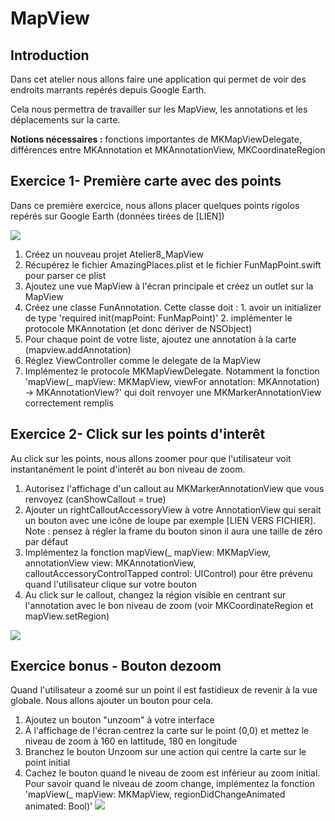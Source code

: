 # MapView

## Introduction

Dans cet atelier nous allons faire une application qui permet de voir des endroits marrants repérés depuis Google Earth.

Cela nous permettra de travailler sur les MapView, les annotations et les déplacements sur la carte.

**Notions nécessaires :** fonctions importantes de MKMapViewDelegate, différences entre MKAnnotation et MKAnnotationView, MKCoordinateRegion

## Exercice 1- Première carte avec des points

Dans ce première exercice, nous allons placer quelques points rigolos repérés sur Google Earth (données tirées de [LIEN])

![](/assets/MapView_MapOverview.png)

1. Créez un nouveau projet Atelier8_MapView
2. Récupérez le fichier AmazingPlaces.plist et le fichier FunMapPoint.swift pour parser ce plist
3. Ajoutez une vue MapView à l'écran principale et créez un outlet sur la MapView
4. Créez une classe FunAnnotation. Cette classe doit :
        1. avoir un initializer de type 'required init(mapPoint: FunMapPoint)'
        2. implémenter le protocole MKAnnotation (et donc dériver de NSObject)
5. Pour chaque point de votre liste, ajoutez une annotation à la carte (mapview.addAnnotation)
6. Réglez ViewController comme le delegate de la MapView
7. Implémentez le protocole MKMapViewDelegate. Notamment la fonction 'mapView(_ mapView: MKMapView, viewFor annotation: MKAnnotation) -> MKAnnotationView?' qui doit renvoyer une MKMarkerAnnotationView correctement remplis


## Exercice 2- Click sur les points d'interêt

Au click sur les points, nous allons zoomer pour que l'utilisateur voit instantanément le point d'interêt au bon niveau de zoom.

1. Autorisez l'affichage d'un callout au MKMarkerAnnotationView que vous renvoyez (canShowCallout = true)
2. Ajouter un rightCalloutAccessoryView à votre AnnotationView qui serait un bouton avec une icône de loupe par exemple [LIEN VERS FICHIER]. Note : pensez à régler la frame du bouton sinon il aura une taille de zéro par défaut
3. Implémentez la fonction mapView(_ mapView: MKMapView, annotationView view: MKAnnotationView, calloutAccessoryControlTapped control: UIControl) pour être prévenu quand l'utilisateur clique sur votre bouton
4. Au click sur le callout, changez la région visible en centrant sur l'annotation avec le bon niveau de zoom (voir MKCoordinateRegion et mapView.setRegion)

![](/assets/MapView_Zoom.png)

## Exercice bonus - Bouton dezoom

Quand l'utilisateur a zoomé sur un point il est fastidieux de revenir à la vue globale. Nous allons ajouter un bouton pour cela.
1. Ajoutez un bouton "unzoom" à votre interface
2. À l'affichage de l'écran centrez la carte sur le point (0,0) et mettez le niveau de zoom à 160 en lattitude, 180 en longitude
3. Branchez le bouton Unzoom sur une action qui centre la carte sur le point initial
4. Cachez le bouton quand le niveau de zoom est inférieur au zoom initial. Pour savoir quand le niveau de zoom change, implémentez la fonction  'mapView(_ mapView: MKMapView, regionDidChangeAnimated animated: Bool)'
![](/assets/MapView_Unzoom.png)




